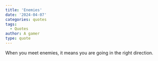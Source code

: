 ```yaml
---
title: 'Enemies'
date: '2024-04-07'
categories: quotes
tags:
  - Quotes
author: A gamer
type: quote
---
```


When you meet enemies, it means you are going in the right direction.
